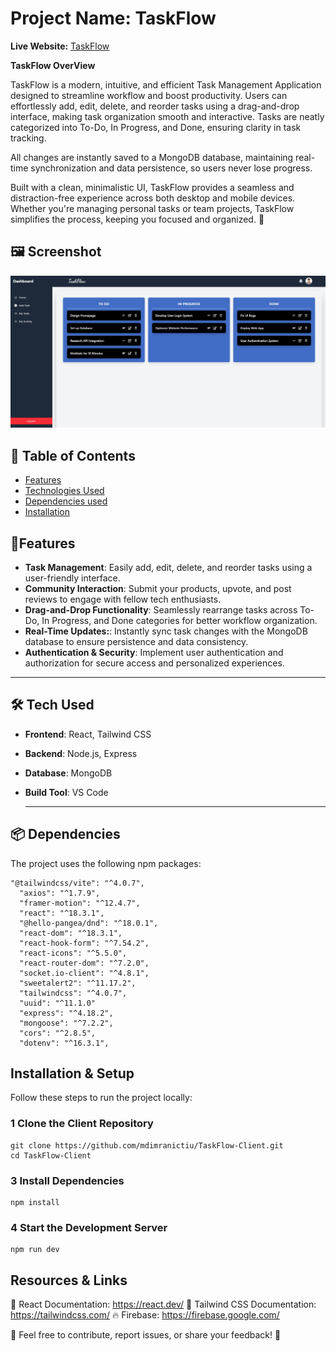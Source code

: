 # Project Name: TaskFlow


**Live Website:** [TaskFlow](https://taskflow-96d76.web.app/) 

**TaskFlow OverView**  

TaskFlow is a modern, intuitive, and efficient Task Management Application designed to streamline workflow and boost productivity. Users can effortlessly add, edit, delete, and reorder tasks using a drag-and-drop interface, making task organization smooth and interactive. Tasks are neatly categorized into To-Do, In Progress, and Done, ensuring clarity in task tracking.

All changes are instantly saved to a MongoDB database, maintaining real-time synchronization and data persistence, so users never lose progress.

Built with a clean, minimalistic UI, TaskFlow provides a seamless and distraction-free experience across both desktop and mobile devices. Whether you're managing personal tasks or team projects, TaskFlow simplifies the process, keeping you focused and organized. 🚀

 ## 🖼 Screenshot  
![TaskFlow](src/assets/taskflowImg.jpeg)

## 📖 Table of Contents

- [Features](#features)
- [Technologies Used](#technologies-used)
- [Dependencies used](#dependencies-used)
- [Installation](#installation)


## 🚀Features  

- **Task Management**: Easily add, edit, delete, and reorder tasks using a user-friendly interface. 
- **Community Interaction**: Submit your products, upvote, and post reviews to engage with fellow tech enthusiasts.  
- **Drag-and-Drop Functionality**: Seamlessly rearrange tasks across To-Do, In Progress, and Done categories for better workflow organization.  
- **Real-Time Updates:**: Instantly sync task changes with the MongoDB database to ensure persistence and data consistency.
- **Authentication & Security**: Implement user authentication and authorization for secure access and personalized experiences.  

---

## 🛠️ Tech Used 

- **Frontend**: React, Tailwind CSS  
- **Backend**: Node.js, Express  
- **Database**: MongoDB  
- **Build Tool**: VS Code 

  ---
## 📦 Dependencies  
The project uses the following npm packages:  
```
"@tailwindcss/vite": "^4.0.7",
  "axios": "^1.7.9",
  "framer-motion": "^12.4.7",
  "react": "^18.3.1",
  "@hello-pangea/dnd": "^18.0.1",
  "react-dom": "^18.3.1",
  "react-hook-form": "^7.54.2",
  "react-icons": "^5.5.0",
  "react-router-dom": "^7.2.0",
  "socket.io-client": "^4.8.1",
  "sweetalert2": "^11.17.2",
  "tailwindcss": "^4.0.7",
  "uuid": "^11.1.0" 
  "express": "^4.18.2",
  "mongoose": "^7.2.2",
  "cors": "^2.8.5",
  "dotenv": "^16.3.1",
```

##  Installation & Setup  
Follow these steps to run the project locally:  

### 1 Clone the Client Repository  
```
git clone https://github.com/mdimranictiu/TaskFlow-Client.git
cd TaskFlow-Client
```

### 3 Install Dependencies
```
npm install
```
### 4 Start the Development Server
```
npm run dev
```

 ## Resources & Links
📖 React Documentation: https://react.dev/
📖 Tailwind CSS Documentation: https://tailwindcss.com/
🔥 Firebase: https://firebase.google.com/

📌 Feel free to contribute, report issues, or share your feedback! 🚀


